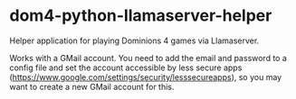 # dom4-python-llamaserver-helper
Helper application for playing Dominions 4 games via Llamaserver.

Works with a GMail account. You need to add the email and password to a config file and set the account accessible by less secure apps (https://www.google.com/settings/security/lesssecureapps), so you may want to create a new GMail account for this.